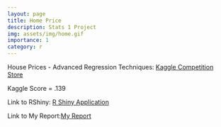 ```yaml
---
layout: page
title: Home Price
description: Stats 1 Project
img: assets/img/home.gif
importance: 1
category: r
---
```


House Prices - Advanced Regression Techniques: <a href='https://www.kaggle.com/c/house-prices-advanced-regression-techniques'>Kaggle Competition Store</a>  

Kaggle Score = .139  

Link to RShiny: <a href='https://vochannguyen.shinyapps.io/Stats1Shiny/'>R Shiny Application</a>  

Link to My Report:<a href='https://drive.google.com/file/d/1xH-SQW0IAqZdIp3jUpvs8wrjXPtPm3Xr/view?usp=share_link'>My Report</a>  


